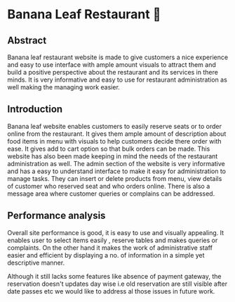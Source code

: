 # Banana Leaf Restaurant 🍲

## Abstract

Banana leaf restaurant website is made to give customers a nice experience and easy to
use interface with ample amount visuals to attract them and build a positive perspective
about the restaurant and its services in there minds. It is very informative and easy to use
for restaurant administration as well making the managing work easier. 

## Introduction

Banana leaf website enables customers to easily reserve seats or to order online from the
restaurant. It gives them ample amount of description about food items in menu with
visuals to help customers decide there order with ease. It gives add to cart option so that
bulk orders can be made. This website has also been made keeping in mind the needs of
the restaurant administration as well. The admin section of the website is very
informative and has a easy to understand interface to make it easy for administration to
manage tasks. They can insert or delete products from menu, view details of customer
who reserved seat and who orders online. There is also a message area where customer
queries or complains can be addressed.

## 	Performance analysis

Overall site performance is good, it is easy to use and visually appealing. It enables
user to select items easily , reserve tables and makes queries or complaints. On the other
hand it makes the work of administrative staff easier and efficient by displaying a no. of
information in a simple yet descriptive manner.

Although it still lacks some features like absence of payment gateway, the reservation
doesn't updates day wise i.e old reservation are still visible after date passes etc we
would like to address al those issues in future work.

